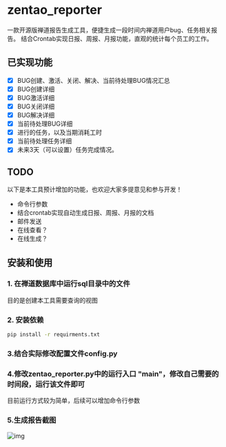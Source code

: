 # zentao_reporter

一款开源版禅道报告生成工具，便捷生成一段时间内禅道用户bug、任务相关报告。
结合Crontab实现日报、周报、月报功能，直观的统计每个员工的工作。

## 已实现功能

- [x] BUG创建、激活、关闭、解决、当前待处理BUG情况汇总
- [x] BUG创建详细
- [x] BUG激活详细
- [x] BUG关闭详细
- [x] BUG解决详细
- [x] 当前待处理BUG详细
- [x] 进行的任务，以及当期消耗工时
- [x] 当前待处理任务详细
- [x] 未来3天（可以设置）任务完成情况。

## TODO
以下是本工具预计增加的功能，也欢迎大家多提意见和参与开发！

- 命令行参数
- 结合crontab实现自动生成日报、周报、月报的文档
- 邮件发送
- 在线查看？
- 在线生成？

## 安装和使用

### 1. 在禅道数据库中运行sql目录中的文件

目的是创建本工具需要查询的视图

### 2. 安装依赖

```bash
pip install -r requirments.txt
```

### 3.结合实际修改配置文件config.py

### 4.修改zentao_reporter.py中的运行入口 "__main__"，修改自己需要的时间段，运行该文件即可

目前运行方式较为简单，后续可以增加命令行参数

### 5.生成报告截图
![img](https://github.com/zcyuefan/zentao_reporter/blob/master/img/screenshot.png)
